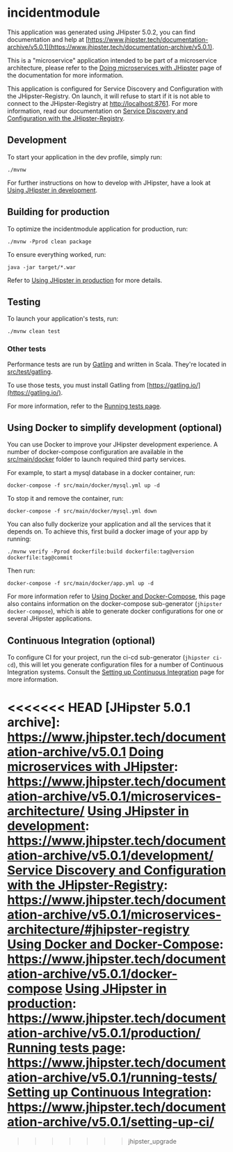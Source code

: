 # incidentmodule
This application was generated using JHipster 5.0.2, you can find documentation and help at [https://www.jhipster.tech/documentation-archive/v5.0.1](https://www.jhipster.tech/documentation-archive/v5.0.1).


This is a "microservice" application intended to be part of a microservice architecture, please refer to the [Doing microservices with JHipster][] page of the documentation for more information.

This application is configured for Service Discovery and Configuration with the JHipster-Registry. On launch, it will refuse to start if it is not able to connect to the JHipster-Registry at [http://localhost:8761](http://localhost:8761). For more information, read our documentation on [Service Discovery and Configuration with the JHipster-Registry][].

## Development

To start your application in the dev profile, simply run:

    ./mvnw


For further instructions on how to develop with JHipster, have a look at [Using JHipster in development][].



## Building for production

To optimize the incidentmodule application for production, run:

    ./mvnw -Pprod clean package

To ensure everything worked, run:

    java -jar target/*.war


Refer to [Using JHipster in production][] for more details.

## Testing

To launch your application's tests, run:

    ./mvnw clean test
### Other tests

Performance tests are run by [Gatling][] and written in Scala. They're located in [src/test/gatling](src/test/gatling).

To use those tests, you must install Gatling from [https://gatling.io/](https://gatling.io/).

For more information, refer to the [Running tests page][].

## Using Docker to simplify development (optional)

You can use Docker to improve your JHipster development experience. A number of docker-compose configuration are available in the [src/main/docker](src/main/docker) folder to launch required third party services.

For example, to start a mysql database in a docker container, run:

    docker-compose -f src/main/docker/mysql.yml up -d

To stop it and remove the container, run:

    docker-compose -f src/main/docker/mysql.yml down

You can also fully dockerize your application and all the services that it depends on.
To achieve this, first build a docker image of your app by running:

    ./mvnw verify -Pprod dockerfile:build dockerfile:tag@version dockerfile:tag@commit

Then run:

    docker-compose -f src/main/docker/app.yml up -d

For more information refer to [Using Docker and Docker-Compose][], this page also contains information on the docker-compose sub-generator (`jhipster docker-compose`), which is able to generate docker configurations for one or several JHipster applications.

## Continuous Integration (optional)

To configure CI for your project, run the ci-cd sub-generator (`jhipster ci-cd`), this will let you generate configuration files for a number of Continuous Integration systems. Consult the [Setting up Continuous Integration][] page for more information.

[JHipster Homepage and latest documentation]: https://www.jhipster.tech
<<<<<<< HEAD
[JHipster 5.0.1 archive]: https://www.jhipster.tech/documentation-archive/v5.0.1
[Doing microservices with JHipster]: https://www.jhipster.tech/documentation-archive/v5.0.1/microservices-architecture/
[Using JHipster in development]: https://www.jhipster.tech/documentation-archive/v5.0.1/development/
[Service Discovery and Configuration with the JHipster-Registry]: https://www.jhipster.tech/documentation-archive/v5.0.1/microservices-architecture/#jhipster-registry
[Using Docker and Docker-Compose]: https://www.jhipster.tech/documentation-archive/v5.0.1/docker-compose
[Using JHipster in production]: https://www.jhipster.tech/documentation-archive/v5.0.1/production/
[Running tests page]: https://www.jhipster.tech/documentation-archive/v5.0.1/running-tests/
[Setting up Continuous Integration]: https://www.jhipster.tech/documentation-archive/v5.0.1/setting-up-ci/
=======
[JHipster 5.0.2 archive]: https://www.jhipster.tech/documentation-archive/v5.0.2
[Doing microservices with JHipster]: https://www.jhipster.tech/documentation-archive/v5.0.2/microservices-architecture/
[Using JHipster in development]: https://www.jhipster.tech/documentation-archive/v5.0.2/development/
[Service Discovery and Configuration with the JHipster-Registry]: https://www.jhipster.tech/documentation-archive/v5.0.2/microservices-architecture/#jhipster-registry
[Using Docker and Docker-Compose]: https://www.jhipster.tech/documentation-archive/v5.0.2/docker-compose
[Using JHipster in production]: https://www.jhipster.tech/documentation-archive/v5.0.2/production/
[Running tests page]: https://www.jhipster.tech/documentation-archive/v5.0.2/running-tests/
[Setting up Continuous Integration]: https://www.jhipster.tech/documentation-archive/v5.0.2/setting-up-ci/
>>>>>>> jhipster_upgrade

[Gatling]: http://gatling.io/

